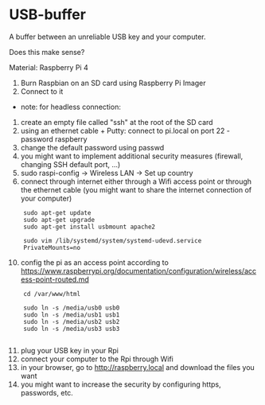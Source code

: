 # USB-buffer
A buffer between an unreliable USB key and your computer.

Does this make sense?

Material: Raspberry Pi 4

1. Burn Raspbian on an SD card using Raspberry Pi Imager
2. Connect to it 
 - note: for headless connection: 
 1. create an empty file called "ssh" at the root of the SD card
 2. using an ethernet cable + Putty: connect to pi.local on port 22 - password raspberry
3. change the default password using passwd
4. you might want to implement additional security measures (firewall, changing SSH default port, ...)
5. sudo raspi-config -> Wireless LAN -> Set up country
6. connect through internet either through a Wifi access point or through the ethernet cable (you might want to share the internet connection of your computer)

````
    sudo apt-get update
    sudo apt-get upgrade
    sudo apt-get install usbmount apache2
````
````
    sudo vim /lib/systemd/system/systemd-udevd.service
    PrivateMounts=no
````

10. config the pi as an access point according to https://www.raspberrypi.org/documentation/configuration/wireless/access-point-routed.md

````
    cd /var/www/html
    
    sudo ln -s /media/usb0 usb0
    sudo ln -s /media/usb1 usb1
    sudo ln -s /media/usb2 usb2
    sudo ln -s /media/usb3 usb3
    
````

11. plug your USB key in your Rpi
12. connect your computer to the Rpi through Wifi
13. in your browser, go to http://raspberry.local and download the files you want
14. you might want to increase the security by configuring https, passwords, etc.
